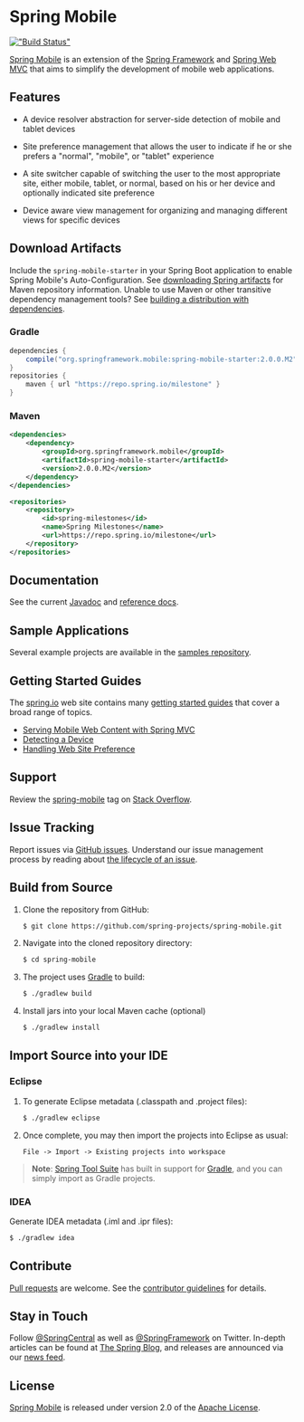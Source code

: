 # Spring Mobile

[!["Build Status"](https://build.spring.io/plugins/servlet/wittified/build-status/MOBILE-MASTER)](https://build.spring.io/browse/MOBILE-MASTER)

[Spring Mobile] is an extension of the [Spring Framework] and [Spring Web MVC] that aims to simplify the development of mobile web applications.


## Features

- A device resolver abstraction for server-side detection of mobile and tablet devices

- Site preference management that allows the user to indicate if he or she prefers a "normal", "mobile", or "tablet" experience

- A site switcher capable of switching the user to the most appropriate site, either mobile, tablet, or normal, based on his or her device and optionally indicated site preference

- Device aware view management for organizing and managing different views for specific devices


## Download Artifacts

Include the `spring-mobile-starter` in your Spring Boot application to enable Spring Mobile's Auto-Configuration. See [downloading Spring artifacts] for Maven repository information. Unable to use Maven or other transitive dependency management tools? See [building a distribution with dependencies].


### Gradle

```groovy
dependencies {
    compile("org.springframework.mobile:spring-mobile-starter:2.0.0.M2")
}
repositories {
    maven { url "https://repo.spring.io/milestone" }
}
```

### Maven

```xml
<dependencies>
    <dependency>
        <groupId>org.springframework.mobile</groupId>
        <artifactId>spring-mobile-starter</artifactId>
        <version>2.0.0.M2</version>
    </dependency>
</dependencies>

<repositories>
    <repository>
        <id>spring-milestones</id>
        <name>Spring Milestones</name>
        <url>https://repo.spring.io/milestone</url>
    </repository>
</repositories>
```


## Documentation

See the current [Javadoc] and [reference docs].


## Sample Applications

Several example projects are available in the [samples repository].


## Getting Started Guides

The [spring.io] web site contains many [getting started guides][guides] that cover a broad range of topics. 

- [Serving Mobile Web Content with Spring MVC](https://spring.io/guides/gs/serving-mobile-web-content/)
- [Detecting a Device](https://spring.io/guides/gs/device-detection/)
- [Handling Web Site Preference](https://spring.io/guides/gs/handling-site-preference/)


## Support

Review the [spring-mobile][spring-mobile tag] tag on [Stack Overflow].


## Issue Tracking

Report issues via [GitHub issues]. Understand our issue management process by reading about [the lifecycle of an issue].


## Build from Source

1. Clone the repository from GitHub:

    ```sh
    $ git clone https://github.com/spring-projects/spring-mobile.git
    ```

2. Navigate into the cloned repository directory:

    ```sh
    $ cd spring-mobile
    ```

3. The project uses [Gradle] to build:

    ```sh
    $ ./gradlew build
    ```
        
4. Install jars into your local Maven cache (optional)

    ```sh
    $ ./gradlew install
    ```


## Import Source into your IDE

### Eclipse

1. To generate Eclipse metadata (.classpath and .project files):

    ```sh
    $ ./gradlew eclipse
    ```

2. Once complete, you may then import the projects into Eclipse as usual:

   ```
   File -> Import -> Existing projects into workspace
   ```

> **Note**: [Spring Tool Suite][sts] has built in support for [Gradle], and you can simply import as Gradle projects.

### IDEA

Generate IDEA metadata (.iml and .ipr files):

```sh
$ ./gradlew idea
```


## Contribute

[Pull requests] are welcome. See the [contributor guidelines] for details.


## Stay in Touch

Follow [@SpringCentral] as well as [@SpringFramework] on Twitter. In-depth articles can be found at [The Spring Blog], and releases are announced via our [news feed].


## License

[Spring Mobile] is released under version 2.0 of the [Apache License].


[Spring Mobile]: https://projects.spring.io/spring-mobile
[Spring Framework]: https://projects.spring.io/spring-framework
[Spring Web MVC]: https://docs.spring.io/spring/docs/current/spring-framework-reference/html/mvc.html
[downloading Spring artifacts]: https://github.com/spring-projects/spring-framework/wiki/Downloading-Spring-artifacts
[building a distribution with dependencies]: https://github.com/spring-projects/spring-framework/wiki/Building-a-distribution-with-dependencies
[Javadoc]: https://docs.spring.io/spring-mobile/docs/current/api/
[reference docs]: https://docs.spring.io/spring-mobile/docs/current/reference/html/
[samples repository]: https://github.com/spring-projects/spring-mobile-samples
[Spring forums]: https://forum.spring.io/forum/spring-projects/web/mobile
[spring-mobile tag]: https://stackoverflow.com/questions/tagged/spring-mobile
[Stack Overflow]: https://stackoverflow.com/faq
[spring.io]: https://spring.io
[guides]: https://spring.io/guides
[GitHub issues]: https://github.com/spring-projects/spring-mobile/issues
[the lifecycle of an issue]: https://github.com/spring-projects/spring-framework/wiki/The-Lifecycle-of-an-Issue
[Gradle]: https://gradle.org
[sts]: https://spring.io/tools
[Pull requests]: https://help.github.com/send-pull-requests
[contributor guidelines]: CONTRIBUTING.md
[@SpringFramework]: https://twitter.com/springframework
[@SpringCentral]: https://twitter.com/springcentral
[The Spring Blog]: https://spring.io/blog/
[news feed]: https://spring.io/blog/category/news
[Apache License]: http://www.apache.org/licenses/LICENSE-2.0
